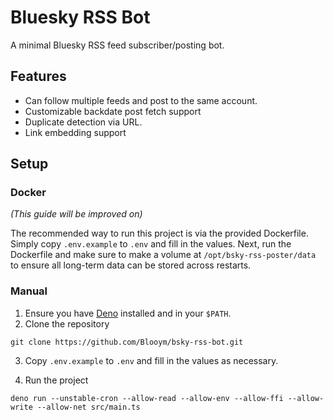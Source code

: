 # Bluesky RSS Bot

A minimal Bluesky RSS feed subscriber/posting bot.

## Features

- Can follow multiple feeds and post to the same account.
- Customizable backdate post fetch support
- Duplicate detection via URL.
- Link embedding support

## Setup

### Docker

_(This guide will be improved on)_

The recommended way to run this project is via the provided Dockerfile. Simply
copy `.env.example` to `.env` and fill in the values. Next, run the Dockerfile
and make sure to make a volume at `/opt/bsky-rss-poster/data` to ensure all
long-term data can be stored across restarts.

### Manual

1. Ensure you have [Deno](https://deno.land) installed and in your `$PATH`.
2. Clone the repository

```
git clone https://github.com/Blooym/bsky-rss-bot.git
```

3. Copy `.env.example` to `.env` and fill in the values as necessary.

4. Run the project

```
deno run --unstable-cron --allow-read --allow-env --allow-ffi --allow-write --allow-net src/main.ts
```
